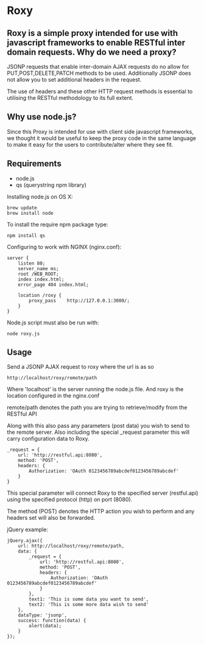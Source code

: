Roxy
====
Roxy is a simple proxy intended for use with javascript frameworks to enable RESTful inter domain requests.
Why do we need a proxy?
-----------------------
JSONP requests that enable inter-domain AJAX requests do no allow for PUT,POST,DELETE,PATCH methods to be used.
Additionally JSONP does not allow you to set additional headers in the request.

The use of headers and these other HTTP request methods is essential to utilising the RESTful methodology to its full extent.

Why use node.js?
------------
Since this Proxy is intended for use with client side javascript frameworks, we thought it would be useful to keep the proxy
code in the same language to make it easy for the users to contribute/alter where they see fit.

Requirements
------------

* node.js
* qs (querystring npm library)

Installing node.js on OS X:

    brew update
    brew install node


To install the require npm package type:

    npm install qs

Configuring to work with NGINX (nginx.conf):

    server {
        listen 80;
        server_name ms;
        root /WEB_ROOT;
        index index.html;
        error_page 404 index.html;

        location /roxy {
            proxy_pass    http://127.0.0.1:3000/;
        }
    }

Node.js script must also be run with:

    node roxy.js

Usage
-----

Send a JSONP AJAX request to roxy where the url is as so

    http://localhost/roxy/remote/path

Where 'localhost' is the server running the node.js file.
And roxy is the location configured in the nginx.conf

remote/path denotes the path you are trying to retrieve/modify from the RESTful API

Along with this also pass any parameters (post data) you wish to send to the remote server.
Also including the special _request parameter this will carry configuration data to Roxy.

    _request = {
        url: 'http://restful.api:8080',
        method: 'POST',
        headers: {
            Authorization: 'OAuth 0123456789abcdef0123456789abcdef'
        }
    }

This special parameter will connect Roxy to the specified server (restful.api)
using the specified protocol (http) on port (8080).

The method (POST) denotes the HTTP action you wish to perform and any headers set will also be forwarded.

jQuery example:

    jQuery.ajax({
        url: http://localhost/roxy/remote/path,
        data: {
            _request = {
                url: 'http://restful.api:8080',
                method: 'POST',
                headers: {
                    Authorization: 'OAuth 0123456789abcdef0123456789abcdef'
                }
            },
            text1: 'This is some data you want to send',
            text2: 'This is some more data wish to send'            
        },
        dataType: 'jsonp',
        success: function(data) {
            alert(data);
        }
    });
